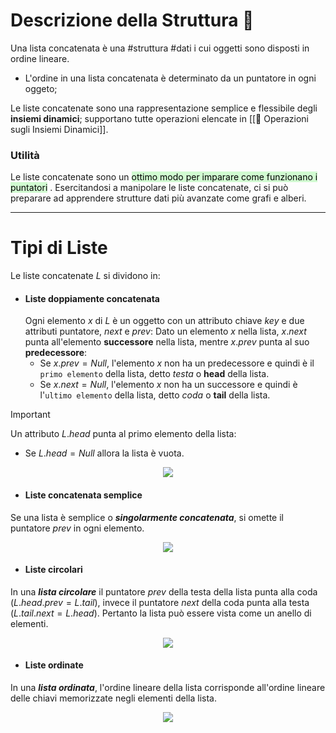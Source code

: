 # Descrizione della Struttura 📃
Una lista concatenata è una #struttura #dati i cui oggetti sono disposti in ordine lineare.
- L'ordine in una lista concatenata è determinato da un puntatore in ogni oggeto;

Le liste concatenate sono una rappresentazione semplice e flessibile degli **insiemi dinamici**; 
supportano tutte operazioni elencate in [[📐 Operazioni sugli Insiemi Dinamici]].
### Utilità
Le liste concatenate sono un <mark style="background: #BBFABBA6;">ottimo modo per imparare come funzionano i puntatori</mark> . Esercitandosi a manipolare le liste concatenate, ci si può preparare ad apprendere strutture dati più avanzate come grafi e alberi.
***
# Tipi di Liste
Le liste concatenate $L$ si dividono in:

- #### Liste doppiamente concatenata
	Ogni elemento $x$ di $L$ è un oggetto con un attributo chiave $key$ e due attributi puntatore, $next$ e $prev$:
	Dato un elemento $x$ nella lista, $x.next$ punta all'elemento **successore** nella lista, mentre $x.prev$ punta al suo **predecessore**:
	- Se $x.prev = Null$, l'elemento $x$ non ha un predecessore e quindi è il `primo elemento` della lista, detto $testa$ o $\textbf{head}$ della lista.
	-  Se $x.next = Null$, l'elemento $x$ non ha un successore e quindi è l'`ultimo elemento` della lista, detto $coda$ o $\textbf{tail}$ della lista.

>[!Important]
>Un attributo $L.head$ punta al primo elemento della lista:
>- Se $L.head = Null$ allora la lista è vuota.

<center><img src="https://cdn.programiz.com/sites/tutorial2program/files/doubly-linked-list-concept.png"></center>

- #### Liste concatenata semplice
Se una lista è semplice o ***singolarmente concatenata***, si omette il puntatore $prev$ in ogni elemento.
<center><img src="https://cdn.programiz.com/sites/tutorial2program/files/linked-list-concept_0.png"></center>

- #### **Liste circolari**
In una ***lista circolare*** il puntatore $prev$ della testa della lista punta alla coda 
($L.head.prev = L.tail$),  invece il puntatore $next$ della coda punta alla testa 
($L.tail.next = L.head$).
Pertanto la lista può essere vista come un anello di elementi.
<center><img src="https://cdn.programiz.com/sites/tutorial2program/files/circular-linked-list.png"></center>

- #### Liste ordinate
In una ***lista ordinata***, l'ordine lineare della lista corrisponde all'ordine lineare delle chiavi memorizzate negli elementi della lista.

<center><img src="https://www.oreilly.com/library/view/c-data-structures/9781788833738/assets/498191b3-418b-4cb8-bd06-edc301235c9e.png"></center>